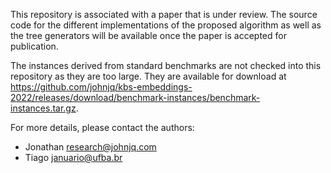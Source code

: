 This repository is associated with a paper that is under review.
The source code for the different implementations of the proposed algorithm as well as the tree generators will be available once the paper is accepted for publication.

The instances derived from standard benchmarks are not checked into this repository as they are too large.
They are available for download at https://github.com/johnjq/kbs-embeddings-2022/releases/download/benchmark-instances/benchmark-instances.tar.gz.

For more details, please contact the authors:
* Jonathan <research@johnjq.com>
* Tiago <januario@ufba.br>
